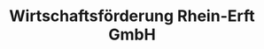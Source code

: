 ---
title: "Wirtschaftsförderung Rhein-Erft GmbH"
url: /bergheim/wirtschaftsfoerderung-rhein-erft-gmbh/
shop: Allgemein
---